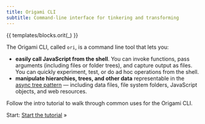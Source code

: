 ```yaml
---
title: Origami CLI
subtitle: Command-line interface for tinkering and transforming
---
```


{{ templates/blocks.orit(_) }}

The Origami CLI, called `ori`, is a command line tool that lets you:

- **easily call JavaScript from the shell**. You can invoke functions, pass arguments (including files or folder trees), and capture output as files. You can quickly experiment, test, or do ad hoc operations from the shell.
- **manipulate hierarchies, trees, and other data** representable in the [async tree pattern](/pattern) — including data files, file system folders, JavaScript objects, and web resources.

Follow the intro tutorial to walk through common uses for the Origami CLI.

Start: [Start the tutorial](intro1.html) »
